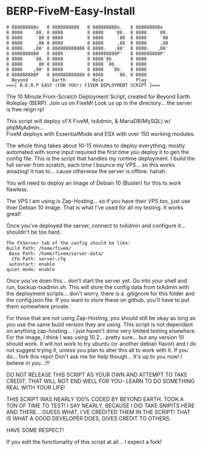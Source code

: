 # BERP-FiveM-Easy-Install
```
8 888888888o   8 8888888888   8 888888888o.   8 888888888o   
8 8888    `88. 8 8888         8 8888    `88.  8 8888    `88. 
8 8888     `88 8 8888         8 8888     `88  8 8888     `88 
8 8888     ,88 8 8888         8 8888     ,88  8 8888     ,88 
8 8888.   ,88' 8 888888888888 8 8888.   ,88'  8 8888.   ,88' 
8 8888888888   8 8888         8 888888888P'   8 888888888P'  
8 8888    `88. 8 8888         8 8888`8b       8 8888         
8 8888      88 8 8888         8 8888 `8b.     8 8888         
8 8888    ,88' 8 8888         8 8888   `8b.   8 8888         
8 888888888P   8 888888888888 8 8888     `88. 8 8888
  Beyond         Earth          Role            Play
===[ B.E.R.P EASY (FOR YOU!) FIVEM DEPLOYMENT SCRIPT ]===
```
The 10 Minute From-Scratch Deployment Script, created for Beyond Earth Roleplay (BERP). 
Join us on FiveM! Look us up in the directory... the server is free reign rp!

This script will deploy cFX FiveM, txAdmin, & MariaDB(MySQL) w/ phpMyAdmin...  
FiveM deploys with EssentialMode and ESX with over 150 working modules.  

The whole thing takes about 10-15 minutes to deploy everything; mostly automated with
some input required the first time you deploy it to gen the config file. This is
the script that handles my runtime deployment.  I build the full server from scratch, 
each time I bounce my VPS... so this works amazing!  It has to... cause otherwise 
the server is offline. hahah.

You will need to deploy an image of Debian 10 (Buster) for this to work flawless.

The VPS I am using is Zap-Hosting... so if you have their VPS too, just use thier
Debian 10 image. That is what I've used for all my testing.  It works great!

Once you've deployed the server, connect to txAdmin and configure it... shouldn't
be too hard.  

```
The FXServer tab of the config should be like:
Build Path: /home/fivem/
 Base Path: /home/fivem/server-data/
  CFG Path: server.cfg
 autostart: enable
quiet mode: enable
```

Once you've doen this... don't start the server yet.  Go into your shell and run,  backup-txadmin.sh.  This will store the config data from txAdmin with the deployment scripts...  don't worry, there is a .gitignore for this folder and the config.json file.  If you want to store these on github, you'll have to put them somewhere private.

For those that are not using Zap-Hosting, you should still be okay as long as you
use the same build version they are using.  This script is not dependant on anything
zap-hosting... i just haven't done very limited testing elsewhere. For the image,
I think I was using 10.2... pretty sure... but any version 10 should work.  It will 
not work to try ubuntu (or another debian flavor) and I do not suggest trying it,
unless you plan to alter this all to work with it.  If you do... fork this repo!
Don't ask me for help though... It's up to you now! I believe in you...!!!

DO NOT RELEASE THIS SCRIPT AS YOUR OWN AND ATTEMPT TO TAKE CREDIT.
THAT WILL NOT END WELL FOR YOU- LEARN TO DO SOMETHING REAL WITH YOUR LIFE!

THIS SCRIPT WAS NEARLY 100% CODED BY BEYOND EARTH.  TOOK A TON OF TIME TO TEST!
I SAY NEARLY, BECAUSE I DID TAKE SNIPITS HERE AND THERE... GUESS WHAT, I'VE CREDITED
THEM IN THE SCRIPT! THAT IS WHAT A GOOD DEVELOPER DOES, GIVES CREDIT TO OTHERS.

HAVE SOME RESPECT!

If you edit the functionality of this script at all... I expect a fork!
